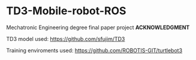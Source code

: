 # TD3-Mobile-robot-ROS

Mechatronic Engineering degree final paper project 
<b> ACKNOWLEDGMENT </b>

TD3 model used: https://github.com/sfujim/TD3


Training enviroments used: https://github.com/ROBOTIS-GIT/turtlebot3
